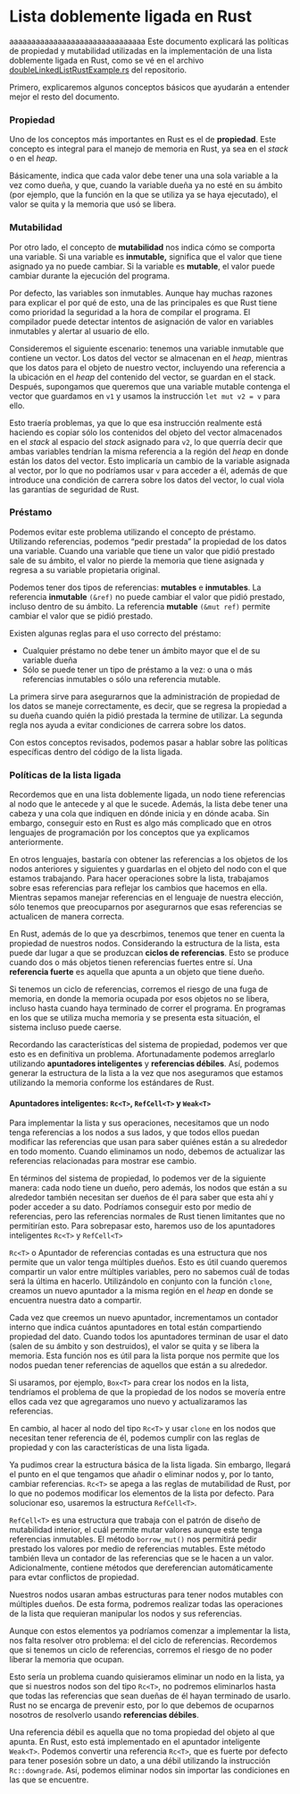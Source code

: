 # Lista doblemente ligada en Rust
aaaaaaaaaaaaaaaaaaaaaaaaaaaaaaa
Este documento explicará las políticas de propiedad y mutabilidad utilizadas en la implementación de una lista doblemente ligada en Rust, como se vé en el archivo [doubleLinkedListRustExample.rs](doubleLinkedListRustExample.rs) del repositorio.

Primero, explicaremos algunos conceptos básicos que ayudarán a entender mejor el resto del documento.
### Propiedad
Uno de los conceptos más importantes en Rust es el de **propiedad**. Este concepto es integral para el manejo de memoria en Rust, ya sea en el _stack_ o en el _heap_.

Básicamente, indica que cada valor debe tener una una sola variable a la vez como dueña, y que, cuando la variable dueña ya no esté en su ámbito (por ejemplo, que la función en la que se utiliza ya se haya ejecutado), el valor se quita y la memoria que usó se libera.

### Mutabilidad
Por otro lado, el concepto de **mutabilidad** nos indica cómo se comporta una variable. Si una variable es **inmutable,** significa que el valor que tiene asignado ya no puede cambiar. Si la variable es **mutable**, el valor puede cambiar durante la ejecución del programa. 

Por defecto, las variables son inmutables. Aunque hay muchas razones para explicar el por qué de esto, una de las principales es que Rust tiene como prioridad la seguridad a la hora de compilar el programa. El compilador puede detectar intentos de asignación de valor en variables inmutables y alertar al usuario de ello.

Consideremos el siguiente escenario: tenemos una variable inmutable que contiene un vector. Los datos del vector se almacenan en el _heap_, mientras que los datos para el objeto de nuestro vector, incluyendo una referencia a la ubicación en el *heap* del contenido del vector, se guardan en el stack. Después, supongamos que queremos que una variable mutable contenga el vector que guardamos en `v1` y usamos la instrucción `let mut v2 = v` para ello. 

Esto traería problemas, ya que lo que esa instrucción realmente está haciendo es copiar sólo los contenidos del objeto del vector almacenados en el *stack* al espacio del *stack* asignado para `v2`, lo que querría decir que ambas variables tendrían la misma referencia a la región del *heap* en donde están los datos del vector. Esto implicaría un cambio de la variable asignada al vector, por lo que no podríamos usar `v` para acceder a él, además de que introduce una condición de carrera sobre los datos del vector, lo cual viola las garantías de seguridad de Rust.

### Préstamo
Podemos evitar este problema utilizando el concepto de préstamo. Utilizando referencias, podemos “pedir prestada” la propiedad de los datos una variable. Cuando una variable que tiene un valor que pidió prestado sale de su ámbito, el valor no pierde la memoria que tiene asignada y regresa a su variable propietaria original.

Podemos tener dos tipos de referencias: **mutables** e **inmutables**. La referencia **inmutable** `(&ref)` no puede cambiar el valor que pidió prestado, incluso dentro de su ámbito. La referencia **mutable** `(&mut ref)` permite cambiar el valor que se pidió prestado. 

Existen algunas reglas para el uso correcto del préstamo:
- Cualquier préstamo no debe tener un ámbito mayor que el de su variable dueña
- Sólo se puede tener un tipo de préstamo a la vez: o una o más referencias inmutables o sólo una referencia mutable.

La primera sirve para asegurarnos que la administración de propiedad de los datos se maneje correctamente, es decir, que se regresa la propiedad a su dueña cuando quién la pidió prestada la termine de utilizar. La segunda regla nos ayuda a evitar condiciones de carrera sobre los datos.

Con estos conceptos revisados, podemos pasar a hablar sobre las políticas específicas dentro del código de la lista ligada.

### Políticas de la lista ligada

Recordemos que en una lista doblemente ligada, un nodo tiene referencias al nodo que le antecede y al que le sucede. Además, la lista debe tener una cabeza y una cola que indiquen en dónde inicia y en dónde acaba.  Sin embargo, conseguir esto en Rust es algo más complicado que en otros lenguajes de programación por los conceptos que ya explicamos anteriormente. 

En otros lenguajes, bastaría con obtener las referencias a los objetos de los nodos anteriores y siguientes y guardarlas en el objeto del nodo con el que estamos trabajando. Para hacer operaciones sobre la lista, trabajamos sobre esas referencias para reflejar los cambios que hacemos en ella. Mientras sepamos manejar referencias en el lenguaje de nuestra elección, sólo tenemos que preocuparnos por asegurarnos que esas referencias se actualicen de manera correcta. 

En Rust, además de lo que ya descrbimos, tenemos que tener en cuenta la propiedad de nuestros nodos. Considerando la estructura de la lista, esta puede dar lugar a que se produzcan **ciclos de referencias**. Esto se produce cuando dos o más objetos tienen referencias fuertes entre sí. Una **referencia fuerte** es aquella que apunta a un objeto que tiene dueño. 

Si tenemos un ciclo de referencias, corremos el riesgo de una fuga de memoria, en donde la memoria ocupada por esos objetos no se libera, incluso hasta cuando haya terminado de correr el programa. En programas en los que se utiliza mucha memoria y se presenta esta situación, el sistema incluso puede caerse.

Recordando las características del sistema de propiedad, podemos ver que esto es en definitiva un problema. Afortunadamente podemos arreglarlo utilizando **apuntadores inteligentes** y **referencias débiles**. Así, podemos generar la estructura de la lista a la vez que nos aseguramos que estamos utilizando la memoria conforme los estándares de Rust.

#### Apuntadores inteligentes: `Rc<T>`, `RefCell<T>` y `Weak<T>`

Para implementar la lista y sus operaciones, necesitamos que un nodo tenga referencias a los nodos a sus lados, y que todos ellos puedan modificar las referencias que usan para saber quiénes están a su alrededor en todo momento. Cuando eliminamos un nodo, debemos de actualizar las referencias relacionadas para mostrar ese cambio. 

En términos del sistema de propiedad, lo podemos ver de la siguiente manera: cada nodo tiene un dueño, pero además, los nodos que están a su alrededor también necesitan ser dueños de él para saber que esta ahí y poder acceder a su dato. Podríamos conseguir esto por medio de referencias, pero las referencias normales de Rust tienen limitantes que no permitirían esto. Para sobrepasar esto, haremos uso de los apuntadores inteligentes `Rc<T>` y `RefCell<T>`

`Rc<T>` o Apuntador de referencias contadas es una estructura que nos permite que un valor tenga múltiples dueños. Esto es útil cuando queremos compartir un valor entre múltiples variables, pero no sabemos cuál de todas será la última en hacerlo. Utilizándolo en conjunto con la función `clone`, creamos un nuevo apuntador a la misma región en el *heap* en donde se encuentra nuestra dato a compartir.

Cada vez que creemos un nuevo apuntador, incrementamos un contador interno que indica cuántos apuntadores en total están compartiendo propiedad del dato. Cuando todos los apuntadores terminan de usar el dato (salen de su ámbito y son destruidos), el valor se quita y se libera la memoria. Esta función nos es útil para la lista porque nos permite que los nodos puedan tener referencias de aquellos que están a su alrededor. 

Si usaramos, por ejemplo, `Box<T>` para crear los nodos en la lista, tendríamos el problema de que la propiedad de los nodos se movería entre ellos cada vez que agregaramos uno nuevo y actualizaramos las referencias.

En cambio, al hacer al nodo del tipo `Rc<T>` y usar `clone` en los nodos que necesitan tener referencia de él, podemos cumplir con las reglas de propiedad y con las características de una lista ligada.

Ya pudimos crear la estructura básica de la lista ligada. Sin embargo, llegará el punto en el que tengamos que añadir o eliminar nodos y, por lo tanto, cambiar referencias. `Rc<T>` se apega a las reglas de mutabilidad de Rust, por lo que no podemos modificar los elementos de la lista por defecto. Para solucionar eso, usaremos la estructura `RefCell<T>`.

`RefCell<T>` es una estructura que trabaja con el patrón de diseño de mutabilidad interior, el cuál permite mutar valores aunque este tenga referencias inmutables. El método `borrow_mut()` nos permitirá pedir prestado los valores por medio de referencias mutables. Este método también lleva un contador de las referencias que se le hacen a un valor. Adicionalmente, contiene métodos que dereferencian automáticamente para evtar conflictos de propiedad. 

Nuestros nodos usaran ambas estructuras para tener nodos mutables con múltiples dueños. De esta forma, podremos realizar todas las operaciones de la lista que requieran manipular los nodos y sus referencias.

Aunque con estos elementos ya podríamos comenzar a implementar la lista, nos falta resolver otro problema: el del ciclo de referencias. Recordemos que si tenemos un ciclo de referencias, corremos el riesgo de no poder liberar la memoria que ocupan. 

Esto sería un problema cuando quisieramos eliminar un nodo en la lista, ya que si nuestros nodos son del tipo `Rc<T>`, no podremos eliminarlos hasta que todas las referencias que sean dueñas de él hayan terminado de usarlo. Rust no se encarga de prevenir esto, por lo que debemos de ocuparnos nosotros de resolverlo usando **referencias débiles**. 

Una referencia débil es aquella que no toma propiedad del objeto al que apunta. En Rust, esto está implementado en el apuntador inteligente `Weak<T>`. Podemos convertir una referencia `Rc<T>`, que es fuerte por defecto para tener posesión sobre un dato, a una débil utilizando la instrucción `Rc::downgrade`. Así, podemos eliminar nodos sin importar las condiciones en las que se encuentre.

